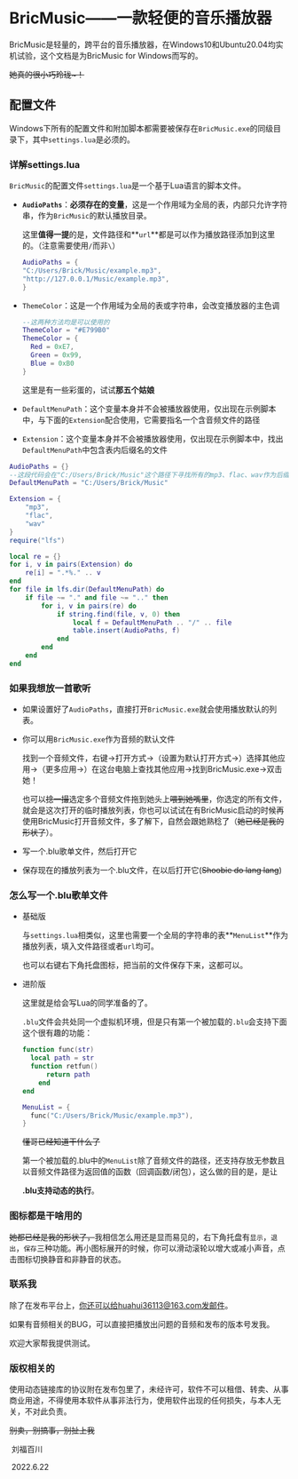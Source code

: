 # BricMusic——一款轻便的音乐播放器

BricMusic是轻量的，跨平台的音乐播放器，在Windows10和Ubuntu20.04均实机试验，这个文档是为BricMusic for Windows而写的。

~~她真的很小巧玲珑~！~~

## 配置文件

Windows下所有的配置文件和附加脚本都需要被保存在`BricMusic.exe`的同级目录下，其中`settings.lua`是必须的。

### 详解settings.lua

`BricMusic`的配置文件`settings.lua`是一个基于Lua语言的脚本文件。

- **`AudioPaths`**：**必须存在的变量**，这是一个作用域为全局的表，内部只允许字符串，作为`BricMusic`的默认播放目录。

  这里**值得一提**的是，文件路径和**`url`**都是可以作为播放路径添加到这里的。（注意需要使用`/`而非`\`）

  ```lua
  AudioPaths = {
  "C:/Users/Brick/Music/example.mp3",
  "http://127.0.0.1/Music/example.mp3",
  }
  ```

- `ThemeColor`：这是一个作用域为全局的表或字符串，会改变播放器的主色调

  ```lua
  --这两种方法均是可以使用的
  ThemeColor = "#E799B0"
  ThemeColor = {
  	Red = 0xE7,
  	Green = 0x99,
  	Blue = 0xB0
  }
  ```

  这里是有一些彩蛋的，试试**那五个姑娘**

- `DefaultMenuPath`：这个变量本身并不会被播放器使用，仅出现在示例脚本中，与下面的`Extension`配合使用，它需要指名一个含音频文件的路径
- `Extension`：这个变量本身并不会被播放器使用，仅出现在示例脚本中，找出`DefaultMenuPath`中包含表内后缀名的文件

```lua
AudioPaths = {}
--这段代码会在"C:/Users/Brick/Music"这个路径下寻找所有的mp3、flac、wav作为后缀的文件并加入到AudioPath中
DefaultMenuPath = "C:/Users/Brick/Music"

Extension = {
    "mp3",
    "flac",
    "wav"
}
require("lfs")

local re = {}
for i, v in pairs(Extension) do
    re[i] = ".*%." .. v
end
for file in lfs.dir(DefaultMenuPath) do
    if file ~= "." and file ~= ".." then
        for i, v in pairs(re) do
            if string.find(file, v, 0) then
                local f = DefaultMenuPath .. "/" .. file
                table.insert(AudioPaths, f)
            end
        end
    end
end
```

### 如果我想放一首歌听

- 如果设置好了`AudioPaths`，直接打开`BricMusic.exe`就会使用播放默认的列表。

- 你可以用`BricMusic.exe`作为音频的默认文件

  找到一个音频文件，右键->打开方式->（设置为默认打开方式->）选择其他应用->（更多应用->）在这台电脑上查找其他应用->找到BricMusic.exe->双击她！

  也可以~~捻一撮~~选定多个音频文件拖到她头上~~喂到她嘴里~~，你选定的所有文件，就会是这次打开的临时播放列表，你也可以试试在有BricMusic启动的时候再使用BricMusic打开音频文件，多了解下，自然会跟她熟稔了（~~她已经是我的形状了~~）。

- 写一个.blu歌单文件，然后打开它
- 保存现在的播放列表为一个.blu文件，在以后打开它(~~Shoobie do lang lang~~)

### 怎么写一个.blu歌单文件

- 基础版

  与`settings.lua`相类似，这里也需要一个全局的字符串的表**`MenuList`**作为播放列表，填入文件路径或者`url`均可。

  也可以右键右下角托盘图标，把当前的文件保存下来，这都可以。

- 进阶版

  这里就是给会写Lua的同学准备的了。

  `.blu`文件会共处同一个虚拟机环境，但是只有第一个被加载的`.blu`会支持下面这个很有趣的功能：

  ```lua
  function func(str)
  	local path = str
  	function retfun()
  		return path
      end
  end
  
  MenuList = {
  	func("C:/Users/Brick/Music/example.mp3"),
  }
  ```

  ~~懂哥已经知道干什么了~~

  第一个被加载的.blu中的`MenuList`除了音频文件的路径，还支持存放无参数且以音频文件路径为返回值的函数（回调函数/闭包），这么做的目的是，是让

  **.blu支持动态的执行**。

### 图标都是干啥用的

~~她都已经是我的形状了，~~我相信怎么用还是显而易见的，右下角托盘有`显示`，`退出`，`保存`三种功能。再小图标展开的时候，你可以滑动滚轮以增大或减小声音，点击图标切换静音和非静音的状态。

### 联系我

除了在发布平台上，你还可以给huahui36113@163.com发邮件。

如果有音频相关的BUG，可以直接把播放出问题的音频和发布的版本号发我。

欢迎大家帮我提供测试。

### 版权相关的

使用动态链接库的协议附在发布包里了，未经许可，软件不可以租借、转卖、从事商业用途，不得使用本软件从事非法行为，使用软件出现的任何损失，与本人无关，不对此负责。

~~别卖，别搞事，别扯上我~~

​																																																														刘福百川

​																																																														2022.6.22